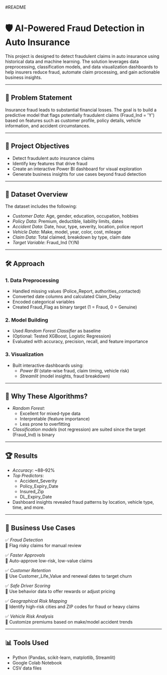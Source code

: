#README

# 🛡 AI-Powered Fraud Detection in Auto Insurance

This project is designed to detect fraudulent claims in auto insurance using historical data and machine learning. The solution leverages data preprocessing, classification models, and data visualization dashboards to help insurers reduce fraud, automate claim processing, and gain actionable business insights.

---

## 📌 Problem Statement

Insurance fraud leads to substantial financial losses. The goal is to build a predictive model that flags potentially fraudulent claims (Fraud_Ind = 'Y') based on features such as customer profile, policy details, vehicle information, and accident circumstances.

---

## 🚀 Project Objectives

- Detect fraudulent auto insurance claims
- Identify key features that drive fraud
- Create an interactive Power BI dashboard for visual exploration
- Generate business insights for use cases beyond fraud detection

---

## 📂 Dataset Overview

The dataset includes the following:

- *Customer Data*: Age, gender, education, occupation, hobbies
- *Policy Data*: Premium, deductible, liability limits, dates
- *Accident Data*: Date, hour, type, severity, location, police report
- *Vehicle Data*: Make, model, year, color, cost, mileage
- *Claim Data*: Total claimed, breakdown by type, claim date
- *Target Variable*: Fraud_Ind (Y/N)

---

## 🛠 Approach

### 1. Data Preprocessing
- Handled missing values (Police_Report, authorities_contacted)
- Converted date columns and calculated Claim_Delay
- Encoded categorical variables
- Created Fraud_Flag as binary target (1 = Fraud, 0 = Genuine)

### 2. Model Building
- Used *Random Forest Classifier* as baseline
- (Optional: Tested XGBoost, Logistic Regression)
- Evaluated with accuracy, precision, recall, and feature importance

### 3. Visualization
- Built interactive dashboards using:
  - *Power BI* (state-wise fraud, claim timing, vehicle risk)
  - *Streamlit* (model insights, fraud breakdown)

---

## 🧠 Why These Algorithms?

- *Random Forest*:
  - Excellent for mixed-type data
  - Interpretable (feature importance)
  - Less prone to overfitting
- *Classification models* (not regression) are suited since the target (Fraud_Ind) is binary

---

## 🏆 Results

- *Accuracy*: ~88–92%
- *Top Predictors*:
  - Accident_Severity
  - Policy_Expiry_Date
  - Insured_Zip
  - DL_Expiry_Date
- Dashboard insights revealed fraud patterns by location, vehicle type, time, and more.

---

## 💼 Business Use Cases

✅ *Fraud Detection*  
🧠 Flag risky claims for manual review

✅ *Faster Approvals*  
🧠 Auto-approve low-risk, low-value claims

✅ *Customer Retention*  
🧠 Use Customer_Life_Value and renewal dates to target churn

✅ *Safe Driver Scoring*  
🧠 Use behavior data to offer rewards or adjust pricing

✅ *Geographical Risk Mapping*  
🧠 Identify high-risk cities and ZIP codes for fraud or heavy claims

✅ *Vehicle Risk Analysis*  
🧠 Customize premiums based on make/model accident trends

---

## 📊 Tools Used

- Python (Pandas, scikit-learn, matplotlib, Streamlit)
- Google Colab Notebook
- CSV data files
